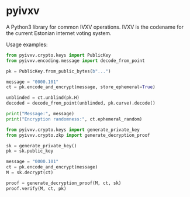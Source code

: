# pyivxv

A Python3 library for common IVXV operations.
IVXV is the codename for the current Estonian internet voting system.

Usage examples:

```python
from pyivxv.crypto.keys import PublicKey
from pyivxv.encoding.message import decode_from_point

pk = PublicKey.from_public_bytes(b"...")

message = "0000.101"
ct = pk.encode_and_encrypt(message, store_ephemeral=True)

unblinded = ct.unblind(pk.H)
decoded = decode_from_point(unblinded, pk.curve).decode()

print("Message:", message)
print("Encryption randomness:", ct.ephemeral_random)
```

```python
from pyivxv.crypto.keys import generate_private_key
from pyivxv.crypto.zkp import generate_decryption_proof

sk = generate_private_key()
pk = sk.public_key

message = "0000.101"
ct = pk.encode_and_encrypt(message)
M = sk.decrypt(ct)

proof = generate_decryption_proof(M, ct, sk)
proof.verify(M, ct, pk)
```
